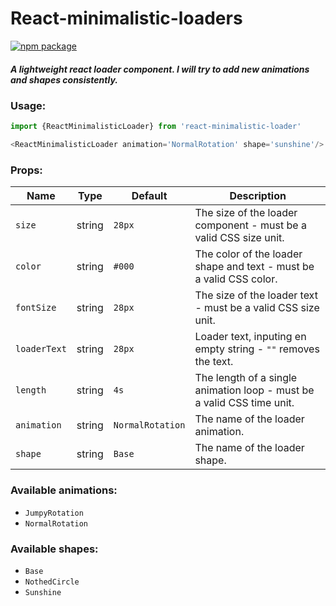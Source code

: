 # React-minimalistic-loaders

[![npm package][npm-badge]][npm]

##### A lightweight react loader component. I will try to add new animations and shapes consistently.

### Usage:

```javascript
import {ReactMinimalisticLoader} from 'react-minimalistic-loader'

<ReactMinimalisticLoader animation='NormalRotation' shape='sunshine'/>
```

### Props:

| Name   | Type | Default | Description |
| ------ | ---- | ------- | ----------- |
| `size` | string | `28px` | The size of the loader component - must be a valid CSS size unit. |
| `color` | string | `#000` | The color of the loader shape and text - must be a valid CSS color. |
| `fontSize` | string | `28px` | The size of the loader text - must be a valid CSS size unit. |
| `loaderText` | string | `28px` | Loader text, inputing en empty string - `""` removes the text. |
| `length` | string | `4s` | The length of a single animation loop - must be a valid CSS time unit. |
| `animation` | string | `NormalRotation` | The name of the loader animation. |
| `shape` | string | `Base` | The name of the loader shape. |

### Available animations:
* `JumpyRotation`
* `NormalRotation`

### Available shapes:
* `Base`
* `NothedCircle`
* `Sunshine`

[npm-badge]: https://img.shields.io/npm/v/npm-package.png?style=flat-square
[npm]: https://www.npmjs.org/package/npm-package
